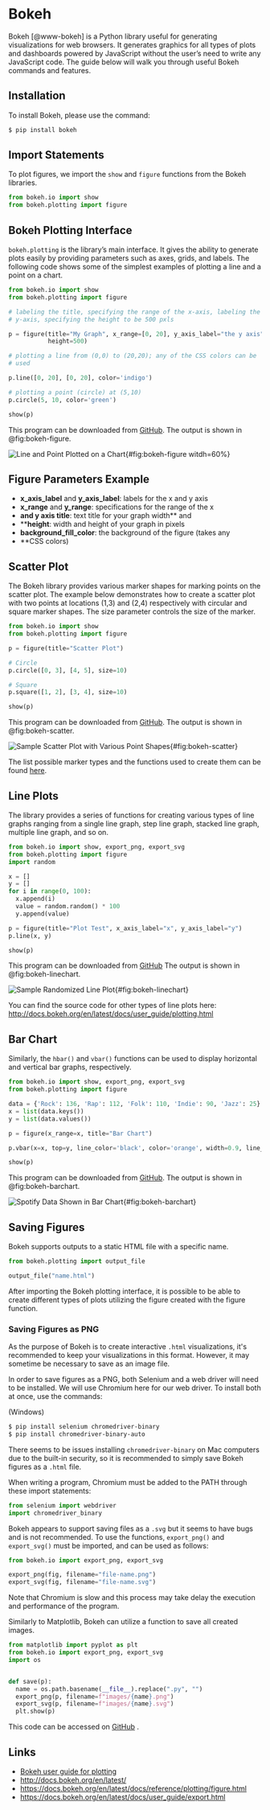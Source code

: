 # Bokeh

Bokeh [@www-bokeh] is a Python library useful for generating visualizations for web
browsers. It generates graphics for all types of plots and dashboards
powered by JavaScript without the user’s need to write any JavaScript
code. The guide below will walk you through useful Bokeh commands and
features.

## Installation

To install Bokeh, please use the command:

```bash
$ pip install bokeh
```

## Import Statements

To plot figures, we import the `show` and `figure` functions from the
Bokeh libraries.

```python
from bokeh.io import show
from bokeh.plotting import figure
```

## Bokeh Plotting Interface

`bokeh.plotting` is the library’s main interface. It gives the ability
to generate plots easily by providing parameters such as axes, grids,
and labels. The following code shows some of the simplest examples of
plotting a line and a point on a chart.

```python
from bokeh.io import show
from bokeh.plotting import figure

# labeling the title, specifying the range of the x-axis, labeling the
# y-axis, specifying the height to be 500 pxls

p = figure(title="My Graph", x_range=[0, 20], y_axis_label="the y axis",
           height=500)

# plotting a line from (0,0) to (20,20); any of the CSS colors can be
# used

p.line([0, 20], [0, 20], color='indigo')

# plotting a point (circle) at (5,10)
p.circle(5, 10, color='green')

show(p)
```

This program can be downloaded
from [GitHub](https://github.com/cybertraining-dsc/reu2022/tree/main/project/graphics/examples/bokeh-figure.py). The output is shown in @fig:bokeh-figure.


![Line and Point Plotted on a Chart](examples/images/bokeh-figure.png){#fig:bokeh-figure witdh=60%}

## Figure Parameters Example

* **x_axis_label** and **y_axis_label**: labels for the x and y axis
* **x_range** and **y_range**: specifications for the range of the x
* **and y axis title**: text title for your graph width** and
* ****height**: width and height of your graph in pixels
* **background_fill_color**: the background of the figure (takes any
* **CSS colors)

## Scatter Plot

The Bokeh library provides various marker shapes for marking
points on the scatter plot. The example below demonstrates
how to create a scatter plot with two points at locations
(1,3) and (2,4) respectively with circular and square marker
shapes. The size parameter controls the size of the marker.

```python
from bokeh.io import show
from bokeh.plotting import figure

p = figure(title="Scatter Plot")

# Circle
p.circle([0, 3], [4, 5], size=10)

# Square
p.square([1, 2], [3, 4], size=10)

show(p)
```

This program can be downloaded
from [GitHub](https://github.com/cybertraining-dsc/reu2022/tree/main/project/graphics/examples/bokeh-scatter.py). 
The output is shown in @fig:bokeh-scatter.


![Sample Scatter Plot with Various Point Shapes](examples/images/bokeh-scatter.svg){#fig:bokeh-scatter} 

The list  possible marker types and the functions used to create
them can be found
[here](http://docs.bokeh.org/en/latest/docs/user_guide/plotting.html).

## Line Plots

The library provides a series of functions for creating various types
of line graphs ranging from a single line graph, step line graph,
stacked line graph, multiple line graph, and so on.

```python
from bokeh.io import show, export_png, export_svg
from bokeh.plotting import figure
import random

x = []
y = []
for i in range(0, 100):
  x.append(i)
  value = random.random() * 100
  y.append(value)

p = figure(title="Plot Test", x_axis_label="x", y_axis_label="y")
p.line(x, y)

show(p)
```

This program can be downloaded from
[GitHub](https://github.com/cybertraining-dsc/reu2022/tree/main/project/graphics/examples/bokeh-linechart.py)
The output is shown in @fig:bokeh-linechart.

![Sample Randomized Line Plot](examples/images/bokeh-linechart.png){#fig:bokeh-linechart} 

You can find the source code for other types of line plots here:
<http://docs.bokeh.org/en/latest/docs/user_guide/plotting.html>

## Bar Chart

Similarly, the `hbar()` and `vbar()` functions can be used to display
horizontal and vertical bar graphs, respectively.

```python
from bokeh.io import show, export_png, export_svg
from bokeh.plotting import figure

data = {'Rock': 136, 'Rap': 112, 'Folk': 110, 'Indie': 90, 'Jazz': 25}
x = list(data.keys())
y = list(data.values())

p = figure(x_range=x, title="Bar Chart")

p.vbar(x=x, top=y, line_color='black', color='orange', width=0.9, line_width=2)

show(p)
```

This program can be downloaded from
[GitHub](https://github.com/cybertraining-dsc/reu2022/tree/main/project/graphics/examples/bokeh-barchart.py). The output is shown in @fig:bokeh-barchart.


![Spotify Data Shown in Bar Chart](examples/images/bokeh-barchart.png){#fig:bokeh-barchart}

## Saving Figures

Bokeh supports outputs to a static HTML file with a specific name.

```python
from bokeh.plotting import output_file

output_file("name.html")
```

After importing the Bokeh plotting interface, it is possible to be
able to create different types of plots utilizing the figure created
with the figure function.

### Saving Figures as PNG

As the purpose of Bokeh is to create interactive `.html`
visualizations, it's recommended to keep your visualizations in this
format. However, it may sometime be necessary to save as an image
file.

In order to save figures as a PNG, both Selenium and a web driver will
need to be installed. We will use Chromium here for our web driver. To
install both at once, use the commands:

(Windows)

```bash
$ pip install selenium chromedriver-binary
$ pip install chromedriver-binary-auto
```

There seems to be issues installing `chromedriver-binary` on Mac
computers due to the built-in security, so it is recommended to simply
save Bokeh figures as a `.html` file.

When writing a program, Chromium must be added to the PATH through
these import statements:

```python
from selenium import webdriver
import chromedriver_binary
```

Bokeh appears to support saving files as a `.svg` but it seems to have
bugs and is not recommended. To use the functions, `export_png()` and
`export_svg()` must be imported, and can be used as follows:

```python
from bokeh.io import export_png, export_svg

export_png(fig, filename="file-name.png")
export_svg(fig, filename="file-name.svg")
```

Note that Chromium is slow and this process may take delay the
execution and performance of the program.

Similarly to Matplotlib, Bokeh can utilize a function to save all
created images.

```python
from matplotlib import pyplot as plt
from bokeh.io import export_png, export_svg
import os


def save(p):
  name = os.path.basename(__file__).replace(".py", "")
  export_png(p, filename=f"images/{name}.png")
  export_svg(p, filename=f"images/{name}.svg")
  plt.show(p)
```

This code can be accessed on
[GitHub](https://github.com/cybertraining-dsc/reu2022/tree/main/project/graphics/examples/bokeh-linechart.py)
.

## Links

* [Bokeh user guide for plotting ](http://docs.bokeh.org/en/latest/docs/user_guide/plotting.html)
* <http://docs.bokeh.org/en/latest/>
* <https://docs.bokeh.org/en/latest/docs/reference/plotting/figure.html>
* <https://docs.bokeh.org/en/latest/docs/user_guide/export.html>

